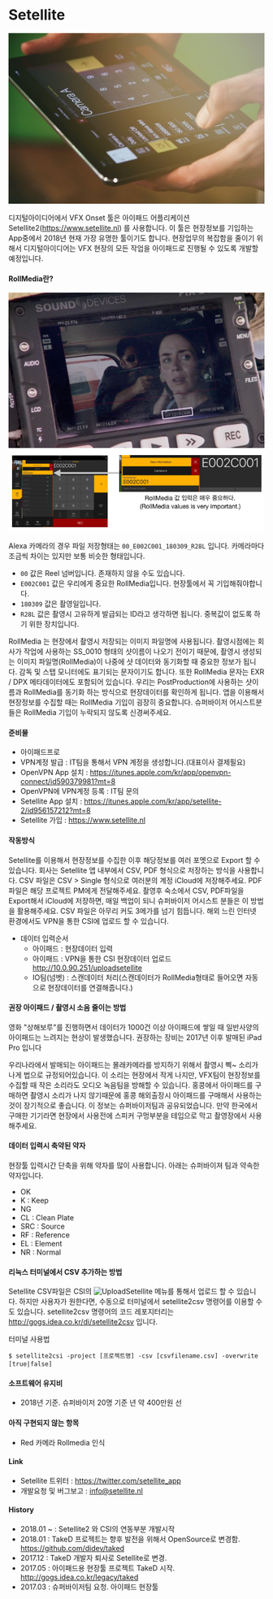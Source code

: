 # Setellite

![Setellite](figures/setellite.jpg?raw=true)


디지털아이디어에서 VFX Onset 툴은 아이패드 어플리케이션 Setellite2(https://www.setellite.nl) 를 사용합니다.
이 툴은 현장정보를 기입하는 App중에서 2018년 현재 가장 유명한 툴이기도 합니다.
현장업무의 복잡함을 줄이기 위해서 디지털아이디어는 VFX 현장의 모든 작업을
아이패드로 진행될 수 있도록 개발할 예정입니다.

#### RollMedia란?

![Rollmedia](figures/rollmedia.png?raw=true)
![RollmediaPoint](figures/rollmediapoint.png?raw=true)

Alexa 카메라의 경우 파일 저장형태는 `00_E002C001_180309_R28L` 입니다.
카메라마다 조금씩 차이는 있지만 보통 비슷한 형태입니다.

- `00` 값은 Reel 넘버입니다. 존재하지 않을 수도 있습니다.
- `E002C001` 값은 우리에게 중요한 RollMedia입니다. 현장툴에서 꼭 기입해줘야합니다.
- `180309` 값은 촬영일입니다.
- `R28L` 값은 촬영시 고유하게 발급되는 ID라고 생각하면 됩니다. 중복값이 없도록 하기 위한 장치입니다.

RollMedia 는 현장에서 촬영시 저장되는 이미지 파일명에 사용됩니다.
촬영시점에는 회사가 작업에 사용하는 SS_0010 형태의 샷이름이 나오기 전이기 때문에,
촬영시 생성되는 이미지 파일명(RollMedia)이 나중에 샷 데이터와 동기화할 때 중요한 정보가 됩니다.
감독 및 스탭 모니터에도 표기되는 문자이기도 합니다.
또한 RollMedia 문자는 EXR / DPX 메타데이터에도 포함되어 있습니다.
우리는 PostProduction에 사용하는 샷이름과 RollMedia를 동기화 하는 방식으로
현장데이터를 확인하게 됩니다.
앱을 이용해서 현장정보를 수집할 때는 RollMedia 기입이 굉장히 중요합니다.
슈퍼바이저 어시스트분들은 RollMedia 기입이 누락되지 않도록 신경써주세요.

#### 준비물
- 아이패드프로
- VPN계정 발급 : IT팀을 통해서 VPN 계정을 생성합니다.(대표이사 결제필요)
- OpenVPN App 설치 : https://itunes.apple.com/kr/app/openvpn-connect/id590379981?mt=8
- OpenVPN에 VPN계정 등록 : IT팀 문의
- Setellite App 설치 : https://itunes.apple.com/kr/app/setellite-2/id956157212?mt=8
- Setellite 가입 : https://www.setellite.nl

#### 작동방식
Setellite를 이용해서 현장정보를 수집한 이후 해당정보를 여러 포멧으로 Export 할 수 있습니다.
회사는 Setellite 앱 내부에서 CSV, PDF 형식으로 저장하는 방식을 사용합니다.
CSV 파일은 CSV > Single 형식으로 여러분의 계정 iCloud에 저장해주세요.
PDF 파일은 해당 프로젝트 PM에게 전달해주세요.
촬영후 숙소에서 CSV, PDF파일을 Export해서 iCloud에 저장하면, 매일 백업이 되니 슈퍼바이저 어시스트 분들은 이 방법을 활용해주세요.
CSV 파일은 아무리 커도 3메가를 넘기 힘듭니다. 해외 느린 인터넷 환경에서도 VPN을 통한 CSI에 업로드 할 수 있습니다.

- 데이터 입력순서
	- 아이패드 : 현장데이터 입력
	- 아이패드 : VPN을 통한 CSI 현장데이터 업로드 http://10.0.90.251/uploadsetellite
	- IO팀(넘벳) : 스캔데이터 처리(스캔데이터가 RollMedia형태로 들어오면 자동으로 현장데이터를 연결해줍니다.)

#### 권장 아이패드 / 촬영시 소음 줄이는 방법

영화 "상해보루"를 진행하면서 데이터가 1000건 이상 아이패드에 쌓일 때
일반사양의 아이패드는 느려지는 현상이 발생했습니다.
권장하는 장비는 2017년 이후 발매된 iPad Pro 입니다

우리나라에서 발매되는 아이패드는 몰래카메라를 방지하기 위해서
촬영시 삑~ 소리가 나게 법으로 규정되어있습니다.
이 소리는 현장에서 작게 나지만,  VFX팀이 현장정보를 수집할 때
작은 소리라도 오디오 녹음팀을 방해할 수 있습니다.
홍콩에서 아이패드를 구매하면 촬영시 소리가 나지 않기때문에
홍콩 해외출장시 아이패드를 구매해서 사용하는 것이 장기적으로 좋습니다.
이 정보는 슈퍼바이저팀과 공유되었습니다.
만약 한국에서 구매한 기기라면 현장에서 사용전에 스피커 구멍부분을
테입으로 막고 촬영장에서 사용해주세요.

#### 데이터 입력시 축약된 약자

현장툴 입력시간 단축을 위해 약자를 많이 사용합니다.
아래는 슈퍼바이져 팀과 약속한 약자입니다.

- OK
- K : Keep
- NG
- CL : Clean Plate
- SRC : Source
- RF : Reference
- EL : Element
- NR : Normal

#### 리눅스 터미널에서 CSV 추가하는 방법

Setellite CSV파일은 CSI의 ![UploadSetellite](http://10.0.90.251/uploadsetellite) 메뉴를 통해서 업로드 할 수 있습니다.
하지만 사용자가 원한다면, 수동으로 터미널에서 setellite2csv 명령어를 이용할 수도 있습니다.
setellite2csv 명령어의 코드 레포지터리는 http://gogs.idea.co.kr/di/setellite2csv 입니다.

터미널 사용법

```
$ setellite2csi -project [프로젝트명] -csv [csvfilename.csv] -overwrite [true|false]
```

#### 소프트웨어 유지비
- 2018년 기준. 슈퍼바이저 20명 기준 년 약 400만원 선

#### 아직 구현되지 않는 항목
- Red 카메라 Rollmedia 인식

#### Link
- Setellite 트위터 : https://twitter.com/setellite_app
- 개발요청 및 버그보고 : info@setellite.nl

#### History
- 2018.01 ~ : Setellite2 와 CSI의 연동부분 개발시작
- 2018.01 : TakeD 프로젝트는 향후 발전을 위해서 OpenSource로 변경함. https://github.com/didev/taked
- 2017.12 : TakeD 개발자 퇴사로 Setellite로 변경.
- 2017.05 : 아이패드용 현장툴 프로젝트 TakeD 시작. http://gogs.idea.co.kr/legacy/taked
- 2017.03 : 슈퍼바이저팀 요청. 아이패드 현장툴
